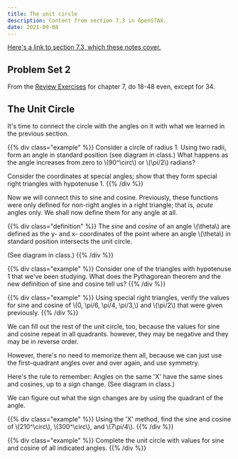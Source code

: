 ```yaml
---
title: The unit circle
description: Content from section 7.3 in OpenSTAX.
date: 2021-09-08
---
```


[Here's a link to section 7.3, which these notes cover.](#)

## Problem Set 2
From the [Review Exercises](https://openstax.org/books/algebra-and-trigonometry/pages/7-review-exercises) for chapter 7, do 18-48 even, except for 34.

## The Unit Circle

It's time to connect the circle with the angles on it with what we learned in the previous section.

{{% div class="example" %}}
Consider a circle of radius 1. Using two radii, form an angle in standard position (see diagram in class.) What happens as the angle increases from zero to \\(90^\circ\\) or \\(\pi/2\\) radians?

Consider the coordinates at special angles; show that they form special right triangles with hypotenuse 1.
{{% /div %}}

Now we will connect this to sine and cosine. Previously, these functions were only defined for non-right angles in a right triangle; that is, *acute* angles only. We shall now define them for any angle at all.

{{% div class="definition" %}}
The *sine* and *cosine* of an angle \\(\theta\\) are defined as the y- and x- coordinates of the point where an angle \\(\theta\\) in standard position intersects the unit circle.

(See diagram in class.)
{{% /div %}}

{{% div class="example" %}}
Consider one of the triangles with hypotenuse 1 that we've been studying. What does the Pythagorean theorem and the new definition of sine and cosine tell us?
{{% /div %}}

{{% div class="example" %}}
Using special right triangles, verify the values for sine and cosine of \\(0, \pi/6, \pi/4, \pi/3,\\) and \\(\pi/2\\) that were given previously.
{{% /div %}}

We can fill out the rest of the unit circle, too, because the values for sine and cosine repeat in all quadrants. however, they may be negative and they may be in reverse order.

However, there's no need to memorize them all, because we can just use the first-quadrant angles over and over again, and use symmetry.

Here's the rule to remember: Angles on the same 'X' have the same sines and cosines, up to a sign change. (See diagram in class.)

We can figure out what the sign changes are by using the quadrant of the angle.

{{% div class="example" %}}
Using the 'X' method, find the sine and cosine of \\(210^\circ\\), \\(300^\circ\\), and \\(7\pi/4\\).
{{% /div %}}

{{% div class="example" %}}
Complete the unit circle with values for sine and cosine of all indicated angles.
{{% /div %}}

